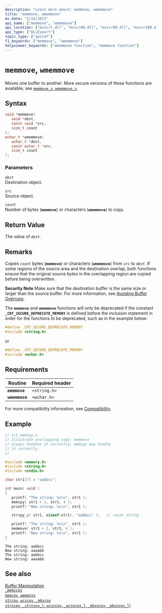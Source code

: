 ```yaml
---
description: "Learn more about: memmove, wmemmove"
title: "memmove, wmemmove"
ms.date: "1/14/2021"
api_name: ["memmove", "wmemmove"]
api_location: ["msvcrt.dll", "msvcr80.dll", "msvcr90.dll", "msvcr100.dll", "msvcr100_clr0400.dll", "msvcr110.dll", "msvcr110_clr0400.dll", "msvcr120.dll", "msvcr120_clr0400.dll", "ntdll.dll", "ucrtbase.dll", "ntoskrnl.exe", "api-ms-win-crt-private-l1-1-0.dll"]
api_type: ["DLLExport"]
topic_type: ["apiref"]
f1_keywords: ["memmove", "wmemmove"]
helpviewer_keywords: ["wmemmove function", "memmove function"]
---
```

# `memmove`, `wmemmove`

Moves one buffer to another. More secure versions of these functions are available; see [`memmove_s`, `wmemmove_s`](memmove-s-wmemmove-s.md).

## Syntax

```C
void *memmove(
   void *dest,
   const void *src,
   size_t count
);
wchar_t *wmemmove(
   wchar_t *dest,
   const wchar_t *src,
   size_t count
);
```

### Parameters

*`dest`*\
Destination object.

*`src`*\
Source object.

*`count`*\
Number of bytes (**`memmove`**) or characters (**`wmemmove`**) to copy.

## Return Value

The value of *`dest`*.

## Remarks

Copies *`count`* bytes (**`memmove`**) or characters (**`wmemmove`**) from *`src`* to *`dest`*. If some regions of the source area and the destination overlap, both functions ensure that the original source bytes in the overlapping region are copied before being overwritten.

**Security Note** Make sure that the destination buffer is the same size or larger than the source buffer. For more information, see [Avoiding Buffer Overruns](/windows/win32/SecBP/avoiding-buffer-overruns).

The **`memmove`** and **`wmemmove`** functions will only be deprecated if the constant **`_CRT_SECURE_DEPRECATE_MEMORY`** is defined before the inclusion statement in order for the functions to be deprecated, such as in the example below:

```C
#define _CRT_SECURE_DEPRECATE_MEMORY
#include <string.h>
```

or

```C
#define _CRT_SECURE_DEPRECATE_MEMORY
#include <wchar.h>
```

## Requirements

|Routine|Required header|
|-------------|---------------------|
|**`memmove`**|`<string.h>`|
|**`wmemmove`**|`<wchar.h>`|

For more compatibility information, see [Compatibility](../../c-runtime-library/compatibility.md).

## Example

```C
// crt_memcpy.c
// Illustrate overlapping copy: memmove
// always handles it correctly; memcpy may handle
// it correctly.
//

#include <memory.h>
#include <string.h>
#include <stdio.h>

char str1[7] = "aabbcc";

int main( void )
{
   printf( "The string: %s\n", str1 );
   memcpy( str1 + 2, str1, 4 );
   printf( "New string: %s\n", str1 );

   strcpy_s( str1, sizeof(str1), "aabbcc" );   // reset string

   printf( "The string: %s\n", str1 );
   memmove( str1 + 2, str1, 4 );
   printf( "New string: %s\n", str1 );
}
```

```Output
The string: aabbcc
New string: aaaabb
The string: aabbcc
New string: aaaabb
```

## See also

[Buffer Manipulation](../../c-runtime-library/buffer-manipulation.md)\
[`_memccpy`](memccpy.md)\
[`memcpy`, `wmemcpy`](memcpy-wmemcpy.md)\
[`strcpy`, `wcscpy`, `_mbscpy`](strcpy-wcscpy-mbscpy.md)\
[`strncpy`, `_strncpy_l`, `wcsncpy`, `_wcsncpy_l`, `_mbsncpy`, `_mbsncpy_l`](strncpy-strncpy-l-wcsncpy-wcsncpy-l-mbsncpy-mbsncpy-l.md)\
